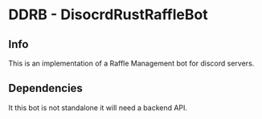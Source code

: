 # DDRB - DisocrdRustRaffleBot

## Info
This is an implementation of a Raffle Management bot for discord servers.

## Dependencies
It this bot is not standalone it will need a backend API.

